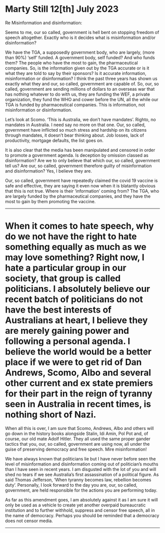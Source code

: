 # Marty Still  12[th] July 2023

 Re Misinformation and disinformation:

 Seems to me, our so called, government is hell bent on stopping freedom of speech altogether. Exactly who is it decides what is misinformation and/or disinformation? 

 We have the TGA, a supposedly government body, who are largely, (more than 90%) ‘self’ funded. A government body, self funded? And who funds them? The people who have the most to gain, the pharmaceutical companies. So, is the information given out by the TGA accurate or is it what they are told to say by their sponsors? Is it accurate information, misinformation or disinformation? I think the past three years has shown us exactly what they and our, so called, government are capable of. So, our, so called, government are sending millions of dollars to an overseas war that has nothing whatever to do with us, they are funding the WEF, a private organization, they fund the WHO and cower before the UN, all the while our TGA is funded by pharmaceutical companies. This is information, not misinformation or disinformation. 

 Let’s look at Scomo. ‘This is Australia, we don’t have mandates’. Righto, no mandates in Australia. I need say no more on that one. Our, so called, government have inflicted so much stress and hardship on its citizens through mandates, it doesn’t bear thinking about. Job losses, lack of productivity, mortgage defaults, the list goes on.

 It is also clear that the media has been manipulated and censored in order to promote a government agenda. Is deception by omission classed as disinformation? Are we to only believe that which our, so called, government tell us? Are our, so called, government therefore guilty of misinformation and disinformation? Yes, I believe they are.

 Our, so called, government have repeatedly claimed the covid 19 vaccine is safe and effective, they are saying it even now when it is blatantly obvious that this is not true. Where is their ‘information’ coming from? The TGA, who are largely funded by the pharmaceutical companies, and they have the most to gain by them promoting the vaccine.


-----

# When it comes to hate speech, why do we not have the right to hate something equally as much as we may love something? Right now, I hate a particular group in our society, that group is called politicians. I absolutely believe our recent batch of politicians do not have the best interests of Australians at heart, I believe they are merely gaining power and following a personal agenda. I believe the world would be a better place if we were to get rid of Dan Andrews, Scomo, Albo and several other current and ex state premiers for their part in the reign of tyranny seen in Australia in recent times, is nothing short of Nazi.

 When all this is over, I am sure that Scomo, Andrews, Albo and others will go down in the history books alongside Stalin, Idi Amin, Pol Pot and, of course, our old mate Adolf Hitler. They all used the same proper gander tactics that you, our, so called, government are using now, all under the guise of preserving democracy and free speech. Mire misinformation!

 We have always known that politicians lie but I have never before seen the level of misinformation and disinformation coming out of politician’s mouths than I have seen in recent years. I am disgusted with the lot of you and will shed no tears if we see Australia’s first assassination of a political figure. As said Thomas Jefferson, ‘When tyranny becomes law, rebellion becomes duty’. Personally, I look forward to the day you are, our, so called, government, are held responsible for the actions you are performing today.

 As far as this amendment goes, I am absolutely against it as I am sure it will only be used as a vehicle to create yet another overpaid bureaucratic institution and to further withhold, suppress and censor free speech, all in the name of democracy. Perhaps you should be reminded that a democracy does not censor media.


-----

